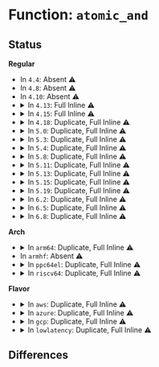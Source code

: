 # Function: <code>atomic_and</code>

## Status
<b>Regular</b>
<ul>
<li>
In <code>4.4</code>: Absent ⚠️
</li>
<li>
In <code>4.8</code>: Absent ⚠️
</li>
<li>
In <code>4.10</code>: Absent ⚠️
</li>
<li>
<details>
<summary>In <code>4.13</code>: Full Inline ⚠️</summary>

**Collision:** Unique Static

**Inline:** Full

**Transformation:** False

**Instances:**

```
In kernel/rcu/tree.c (ffffffff810f2337)
Location: arch/x86/include/asm/atomic.h:222
Inline: True
Inline callers:
  - kernel/rcu/tree.c:rcu_dynticks_eqs_exit
```
</details>
</li>
<li>
<details>
<summary>In <code>4.15</code>: Full Inline ⚠️</summary>

**Collision:** Unique Static

**Inline:** Full

**Transformation:** False

**Instances:**

```
In kernel/rcu/tree.c (ffffffff810fc0b7)
Location: arch/x86/include/asm/atomic.h:201
Inline: True
Inline callers:
  - kernel/rcu/tree.c:rcu_dynticks_eqs_exit
```
</details>
</li>
<li>
<details>
<summary>In <code>4.18</code>: Duplicate, Full Inline ⚠️</summary>

**Collision:** Static Duplication

**Inline:** Full

**Transformation:** False

**Instances:**

```
In kernel/sched/core.c (ffffffff810c01e3)
Location: include/asm-generic/atomic-instrumented.h:148
Inline: True
Inline callers:
  - kernel/sched/core.c:scheduler_ipi
  - kernel/sched/core.c:scheduler_ipi
```
```
In kernel/sched/fair.c (ffffffff810d0c0f)
Location: include/asm-generic/atomic-instrumented.h:148
Inline: True
Inline callers:
  - kernel/sched/fair.c:run_rebalance_domains
```
```
In kernel/rcu/tree.c (ffffffff81104697)
Location: include/asm-generic/atomic-instrumented.h:148
Inline: True
Inline callers:
  - kernel/rcu/tree.c:rcu_dynticks_eqs_exit
```
</details>
</li>
<li>
<details>
<summary>In <code>5.0</code>: Duplicate, Full Inline ⚠️</summary>

**Collision:** Static Duplication

**Inline:** Full

**Transformation:** False

**Instances:**

```
In kernel/sched/core.c (ffffffff810c9553)
Location: include/asm-generic/atomic-instrumented.h:165
Inline: True
Inline callers:
  - kernel/sched/core.c:scheduler_ipi
  - kernel/sched/core.c:scheduler_ipi
```
```
In kernel/sched/fair.c (ffffffff810da44f)
Location: include/asm-generic/atomic-instrumented.h:165
Inline: True
Inline callers:
  - kernel/sched/fair.c:run_rebalance_domains
```
```
In kernel/rcu/tree.c (ffffffff8111011a)
Location: include/asm-generic/atomic-instrumented.h:165
Inline: True
Inline callers:
  - kernel/rcu/tree.c:rcu_dynticks_eqs_exit
```
```
In drivers/pci/hotplug/pciehp_hpc.c (ffffffff81551cd6)
Location: include/asm-generic/atomic-instrumented.h:165
Inline: True
Inline callers:
  - drivers/pci/hotplug/pciehp_hpc.c:pciehp_check_link_status
```
</details>
</li>
<li>
<details>
<summary>In <code>5.3</code>: Duplicate, Full Inline ⚠️</summary>

**Collision:** Static Duplication

**Inline:** Full

**Transformation:** False

**Instances:**

```
In kernel/sched/core.c (ffffffff810d1183)
Location: include/asm-generic/atomic-instrumented.h:416
Inline: True
Inline callers:
  - kernel/sched/core.c:scheduler_ipi
  - kernel/sched/core.c:scheduler_ipi
```
```
In kernel/sched/fair.c (ffffffff810e1767)
Location: include/asm-generic/atomic-instrumented.h:416
Inline: True
Inline callers:
  - kernel/sched/fair.c:run_rebalance_domains
```
```
In kernel/rcu/tree.c (ffffffff811198ca)
Location: include/asm-generic/atomic-instrumented.h:416
Inline: True
Inline callers:
  - kernel/rcu/tree.c:rcu_dynticks_eqs_exit
```
```
In drivers/pci/hotplug/pciehp_ctrl.c (ffffffff8158074e)
Location: include/asm-generic/atomic-instrumented.h:416
Inline: True
Inline callers:
  - drivers/pci/hotplug/pciehp_ctrl.c:pciehp_disable_slot
```
```
In drivers/pci/hotplug/pciehp_hpc.c (ffffffff81581cc1)
Location: include/asm-generic/atomic-instrumented.h:416
Inline: True
Inline callers:
  - drivers/pci/hotplug/pciehp_hpc.c:pciehp_check_link_status
```
</details>
</li>
<li>
<details>
<summary>In <code>5.4</code>: Duplicate, Full Inline ⚠️</summary>

**Collision:** Static Duplication

**Inline:** Full

**Transformation:** False

**Instances:**

```
In kernel/sched/core.c (ffffffff810db133)
Location: include/asm-generic/atomic-instrumented.h:416
Inline: True
Inline callers:
  - kernel/sched/core.c:scheduler_ipi
  - kernel/sched/core.c:scheduler_ipi
```
```
In kernel/sched/fair.c (ffffffff810ebe07)
Location: include/asm-generic/atomic-instrumented.h:416
Inline: True
Inline callers:
  - kernel/sched/fair.c:run_rebalance_domains
```
```
In kernel/rcu/tree.c (ffffffff81125c5a)
Location: include/asm-generic/atomic-instrumented.h:416
Inline: True
Inline callers:
  - kernel/rcu/tree.c:rcu_dynticks_eqs_exit
```
```
In drivers/pci/hotplug/pciehp_ctrl.c (ffffffff815a2218)
Location: include/asm-generic/atomic-instrumented.h:416
Inline: True
Inline callers:
  - drivers/pci/hotplug/pciehp_ctrl.c:pciehp_disable_slot
```
```
In drivers/pci/hotplug/pciehp_hpc.c (ffffffff815a3751)
Location: include/asm-generic/atomic-instrumented.h:416
Inline: True
Inline callers:
  - drivers/pci/hotplug/pciehp_hpc.c:pciehp_check_link_status
```
</details>
</li>
<li>
<details>
<summary>In <code>5.8</code>: Duplicate, Full Inline ⚠️</summary>

**Collision:** Static Duplication

**Inline:** Full

**Transformation:** False

**Instances:**

```
In drivers/pci/hotplug/pciehp_ctrl.c (ffffffff8164acf6)
Location: include/asm-generic/atomic-instrumented.h:417
Inline: True
Inline callers:
  - drivers/pci/hotplug/pciehp_ctrl.c:pciehp_disable_slot
```
```
In drivers/pci/hotplug/pciehp_hpc.c (ffffffff8164c2b1)
Location: include/asm-generic/atomic-instrumented.h:417
Inline: True
Inline callers:
  - drivers/pci/hotplug/pciehp_hpc.c:pciehp_check_link_status
```
</details>
</li>
<li>
<details>
<summary>In <code>5.11</code>: Duplicate, Full Inline ⚠️</summary>

**Collision:** Static Duplication

**Inline:** Full

**Transformation:** False

**Instances:**

```
In drivers/pci/hotplug/pciehp_ctrl.c (ffffffff8166f446)
Location: include/asm-generic/atomic-instrumented.h:417
Inline: True
Inline callers:
  - drivers/pci/hotplug/pciehp_ctrl.c:pciehp_disable_slot
```
```
In drivers/pci/hotplug/pciehp_hpc.c (ffffffff81670601)
Location: include/asm-generic/atomic-instrumented.h:417
Inline: True
Inline callers:
  - drivers/pci/hotplug/pciehp_hpc.c:pciehp_check_link_status
```
</details>
</li>
<li>
<details>
<summary>In <code>5.13</code>: Duplicate, Full Inline ⚠️</summary>

**Collision:** Static Duplication

**Inline:** Full

**Transformation:** False

**Instances:**

```
In drivers/pci/hotplug/pciehp_ctrl.c (ffffffff81651966)
Location: include/asm-generic/atomic-instrumented.h:417
Inline: True
Inline callers:
  - drivers/pci/hotplug/pciehp_ctrl.c:pciehp_disable_slot
```
```
In drivers/pci/hotplug/pciehp_hpc.c (ffffffff816531b5)
Location: include/asm-generic/atomic-instrumented.h:417
Inline: True
Inline callers:
  - drivers/pci/hotplug/pciehp_hpc.c:pciehp_ist
  - drivers/pci/hotplug/pciehp_hpc.c:pciehp_check_link_status
```
</details>
</li>
<li>
<details>
<summary>In <code>5.15</code>: Duplicate, Full Inline ⚠️</summary>

**Collision:** Static Duplication

**Inline:** Full

**Transformation:** False

**Instances:**

```
In drivers/pci/hotplug/pciehp_ctrl.c (ffffffff816c36e6)
Location: include/linux/atomic/atomic-instrumented.h:305
Inline: True
Inline callers:
  - drivers/pci/hotplug/pciehp_ctrl.c:pciehp_disable_slot
```
```
In drivers/pci/hotplug/pciehp_hpc.c (ffffffff816c4f1e)
Location: include/linux/atomic/atomic-instrumented.h:305
Inline: True
Inline callers:
  - drivers/pci/hotplug/pciehp_hpc.c:pciehp_ist
  - drivers/pci/hotplug/pciehp_hpc.c:pciehp_check_link_status
```
</details>
</li>
<li>
<details>
<summary>In <code>5.19</code>: Duplicate, Full Inline ⚠️</summary>

**Collision:** Static Duplication

**Inline:** Full

**Transformation:** False

**Instances:**

```
In drivers/pci/hotplug/pciehp_ctrl.c (ffffffff817e9150)
Location: include/linux/atomic/atomic-instrumented.h:322
Inline: True
Inline callers:
  - drivers/pci/hotplug/pciehp_ctrl.c:pciehp_disable_slot
```
```
In drivers/pci/hotplug/pciehp_hpc.c (ffffffff817eac14)
Location: include/linux/atomic/atomic-instrumented.h:322
Inline: True
Inline callers:
  - drivers/pci/hotplug/pciehp_hpc.c:pciehp_ist
  - drivers/pci/hotplug/pciehp_hpc.c:pciehp_check_link_status
```
</details>
</li>
<li>
<details>
<summary>In <code>6.2</code>: Duplicate, Full Inline ⚠️</summary>

**Collision:** Static Duplication

**Inline:** Full

**Transformation:** False

**Instances:**

```
In drivers/pci/hotplug/pciehp_ctrl.c (ffffffff8190ecf0)
Location: include/linux/atomic/atomic-instrumented.h:322
Inline: True
Inline callers:
  - drivers/pci/hotplug/pciehp_ctrl.c:pciehp_disable_slot
```
```
In drivers/pci/hotplug/pciehp_hpc.c (ffffffff81910ede)
Location: include/linux/atomic/atomic-instrumented.h:322
Inline: True
Inline callers:
  - drivers/pci/hotplug/pciehp_hpc.c:pciehp_ist
  - drivers/pci/hotplug/pciehp_hpc.c:pciehp_check_link_status
```
</details>
</li>
<li>
<details>
<summary>In <code>6.5</code>: Duplicate, Full Inline ⚠️</summary>

**Collision:** Static Duplication

**Inline:** Full

**Transformation:** False

**Instances:**

```
In drivers/pci/hotplug/pciehp_ctrl.c (ffffffff8195236d)
Location: include/linux/atomic/atomic-instrumented.h:748
Inline: True
Inline callers:
  - drivers/pci/hotplug/pciehp_ctrl.c:pciehp_disable_slot
```
```
In drivers/pci/hotplug/pciehp_hpc.c (ffffffff819545d9)
Location: include/linux/atomic/atomic-instrumented.h:748
Inline: True
Inline callers:
  - drivers/pci/hotplug/pciehp_hpc.c:pciehp_ist
  - drivers/pci/hotplug/pciehp_hpc.c:pciehp_check_link_status
```
</details>
</li>
<li>
<details>
<summary>In <code>6.8</code>: Duplicate, Full Inline ⚠️</summary>

**Collision:** Static Duplication

**Inline:** Full

**Transformation:** False

**Instances:**

```
In drivers/pci/hotplug/pciehp_ctrl.c (ffffffff8199b7fd)
Location: include/linux/atomic/atomic-instrumented.h:748
Inline: True
Inline callers:
  - drivers/pci/hotplug/pciehp_ctrl.c:pciehp_disable_slot
```
```
In drivers/pci/hotplug/pciehp_hpc.c (ffffffff8199da69)
Location: include/linux/atomic/atomic-instrumented.h:748
Inline: True
Inline callers:
  - drivers/pci/hotplug/pciehp_hpc.c:pciehp_ist
  - drivers/pci/hotplug/pciehp_hpc.c:pciehp_check_link_status
```
</details>
</li>
</ul>
<b>Arch</b>
<ul>
<li>
<details>
<summary>In <code>arm64</code>: Duplicate, Full Inline ⚠️</summary>

**Collision:** Static Duplication

**Inline:** Full

**Transformation:** False

**Instances:**

```
In drivers/pci/hotplug/pciehp_ctrl.c (ffff80001070aa90)
Location: include/asm-generic/atomic-instrumented.h:416
Inline: True
Inline callers:
  - drivers/pci/hotplug/pciehp_ctrl.c:pciehp_disable_slot
```
```
In drivers/pci/hotplug/pciehp_hpc.c (ffff80001070c1c0)
Location: include/asm-generic/atomic-instrumented.h:416
Inline: True
Inline callers:
  - drivers/pci/hotplug/pciehp_hpc.c:pciehp_check_link_status
```
</details>
</li>
<li>
In <code>armhf</code>: Absent ⚠️
</li>
<li>
<details>
<summary>In <code>ppc64el</code>: Duplicate, Full Inline ⚠️</summary>

**Collision:** Static Duplication

**Inline:** Full

**Transformation:** False

**Instances:**

```
In kernel/sched/core.c (c00000000018895c)
Location: arch/powerpc/include/asm/atomic.h:113
Inline: True
Inline callers:
  - kernel/sched/core.c:scheduler_ipi
  - kernel/sched/core.c:scheduler_ipi
```
```
In kernel/sched/fair.c (c00000000019ea20)
Location: arch/powerpc/include/asm/atomic.h:113
Inline: True
Inline callers:
  - kernel/sched/fair.c:run_rebalance_domains
```
```
In kernel/rcu/tree.c (c0000000001e63e8)
Location: arch/powerpc/include/asm/atomic.h:113
Inline: True
Inline callers:
  - kernel/rcu/tree.c:rcu_dynticks_eqs_exit
```
</details>
</li>
<li>
<details>
<summary>In <code>riscv64</code>: Duplicate, Full Inline ⚠️</summary>

**Collision:** Static Duplication

**Inline:** Full

**Transformation:** False

**Instances:**

```
In kernel/sched/core.c (ffffffe0000ea50a)
Location: arch/riscv/include/asm/atomic.h:78
Inline: True
Inline callers:
  - kernel/sched/core.c:scheduler_ipi
  - kernel/sched/core.c:scheduler_ipi
```
```
In kernel/sched/fair.c (ffffffe0000f573a)
Location: arch/riscv/include/asm/atomic.h:78
Inline: True
Inline callers:
  - kernel/sched/fair.c:run_rebalance_domains
```
```
In kernel/rcu/tree.c (ffffffe000124180)
Location: arch/riscv/include/asm/atomic.h:78
Inline: True
Inline callers:
  - kernel/rcu/tree.c:rcu_irq_enter
  - kernel/rcu/tree.c:rcu_idle_exit
```
```
In drivers/pci/hotplug/pciehp_ctrl.c (ffffffe0004d77ee)
Location: arch/riscv/include/asm/atomic.h:78
Inline: True
Inline callers:
  - drivers/pci/hotplug/pciehp_ctrl.c:pciehp_disable_slot
```
```
In drivers/pci/hotplug/pciehp_hpc.c (ffffffe0004d8b16)
Location: arch/riscv/include/asm/atomic.h:78
Inline: True
Inline callers:
  - drivers/pci/hotplug/pciehp_hpc.c:pciehp_check_link_status
```
</details>
</li>
</ul>
<b>Flavor</b>
<ul>
<li>
<details>
<summary>In <code>aws</code>: Duplicate, Full Inline ⚠️</summary>

**Collision:** Static Duplication

**Inline:** Full

**Transformation:** False

**Instances:**

```
In kernel/sched/core.c (ffffffff810d55e3)
Location: include/asm-generic/atomic-instrumented.h:416
Inline: True
Inline callers:
  - kernel/sched/core.c:scheduler_ipi
  - kernel/sched/core.c:scheduler_ipi
```
```
In kernel/sched/fair.c (ffffffff810e5f67)
Location: include/asm-generic/atomic-instrumented.h:416
Inline: True
Inline callers:
  - kernel/sched/fair.c:run_rebalance_domains
```
```
In kernel/rcu/tree.c (ffffffff8111e23a)
Location: include/asm-generic/atomic-instrumented.h:416
Inline: True
Inline callers:
  - kernel/rcu/tree.c:rcu_dynticks_eqs_exit
```
```
In drivers/pci/hotplug/pciehp_ctrl.c (ffffffff81595a28)
Location: include/asm-generic/atomic-instrumented.h:416
Inline: True
Inline callers:
  - drivers/pci/hotplug/pciehp_ctrl.c:pciehp_disable_slot
```
```
In drivers/pci/hotplug/pciehp_hpc.c (ffffffff81596f61)
Location: include/asm-generic/atomic-instrumented.h:416
Inline: True
Inline callers:
  - drivers/pci/hotplug/pciehp_hpc.c:pciehp_check_link_status
```
</details>
</li>
<li>
<details>
<summary>In <code>azure</code>: Duplicate, Full Inline ⚠️</summary>

**Collision:** Static Duplication

**Inline:** Full

**Transformation:** False

**Instances:**

```
In kernel/sched/core.c (ffffffff810c3c33)
Location: include/asm-generic/atomic-instrumented.h:416
Inline: True
Inline callers:
  - kernel/sched/core.c:scheduler_ipi
  - kernel/sched/core.c:scheduler_ipi
```
```
In kernel/sched/fair.c (ffffffff810d5107)
Location: include/asm-generic/atomic-instrumented.h:416
Inline: True
Inline callers:
  - kernel/sched/fair.c:run_rebalance_domains
```
```
In kernel/rcu/tree.c (ffffffff8110f29a)
Location: include/asm-generic/atomic-instrumented.h:416
Inline: True
Inline callers:
  - kernel/rcu/tree.c:rcu_dynticks_eqs_exit
```
```
In kernel/time/tick-sched.c (ffffffff811348c5)
Location: include/asm-generic/atomic-instrumented.h:416
Inline: True
Inline callers:
  - kernel/time/tick-sched.c:tick_nohz_dep_clear_signal
  - kernel/time/tick-sched.c:tick_nohz_dep_clear_task
  - kernel/time/tick-sched.c:tick_nohz_dep_clear_cpu
  - kernel/time/tick-sched.c:tick_nohz_dep_clear
```
```
In drivers/pci/hotplug/pciehp_ctrl.c (ffffffff81584bb8)
Location: include/asm-generic/atomic-instrumented.h:416
Inline: True
Inline callers:
  - drivers/pci/hotplug/pciehp_ctrl.c:pciehp_disable_slot
```
```
In drivers/pci/hotplug/pciehp_hpc.c (ffffffff815860f1)
Location: include/asm-generic/atomic-instrumented.h:416
Inline: True
Inline callers:
  - drivers/pci/hotplug/pciehp_hpc.c:pciehp_check_link_status
```
</details>
</li>
<li>
<details>
<summary>In <code>gcp</code>: Duplicate, Full Inline ⚠️</summary>

**Collision:** Static Duplication

**Inline:** Full

**Transformation:** False

**Instances:**

```
In kernel/sched/core.c (ffffffff810d2423)
Location: include/asm-generic/atomic-instrumented.h:416
Inline: True
Inline callers:
  - kernel/sched/core.c:scheduler_ipi
  - kernel/sched/core.c:scheduler_ipi
```
```
In kernel/sched/fair.c (ffffffff810e2337)
Location: include/asm-generic/atomic-instrumented.h:416
Inline: True
Inline callers:
  - kernel/sched/fair.c:run_rebalance_domains
```
```
In kernel/rcu/tree.c (ffffffff8111c12a)
Location: include/asm-generic/atomic-instrumented.h:416
Inline: True
Inline callers:
  - kernel/rcu/tree.c:rcu_dynticks_eqs_exit
```
```
In drivers/pci/hotplug/pciehp_ctrl.c (ffffffff81595f68)
Location: include/asm-generic/atomic-instrumented.h:416
Inline: True
Inline callers:
  - drivers/pci/hotplug/pciehp_ctrl.c:pciehp_disable_slot
```
```
In drivers/pci/hotplug/pciehp_hpc.c (ffffffff815974a1)
Location: include/asm-generic/atomic-instrumented.h:416
Inline: True
Inline callers:
  - drivers/pci/hotplug/pciehp_hpc.c:pciehp_check_link_status
```
</details>
</li>
<li>
<details>
<summary>In <code>lowlatency</code>: Duplicate, Full Inline ⚠️</summary>

**Collision:** Static Duplication

**Inline:** Full

**Transformation:** False

**Instances:**

```
In kernel/sched/core.c (ffffffff810dceb3)
Location: include/asm-generic/atomic-instrumented.h:416
Inline: True
Inline callers:
  - kernel/sched/core.c:scheduler_ipi
  - kernel/sched/core.c:scheduler_ipi
```
```
In kernel/sched/fair.c (ffffffff810eded7)
Location: include/asm-generic/atomic-instrumented.h:416
Inline: True
Inline callers:
  - kernel/sched/fair.c:run_rebalance_domains
```
```
In kernel/rcu/tree.c (ffffffff8112785a)
Location: include/asm-generic/atomic-instrumented.h:416
Inline: True
Inline callers:
  - kernel/rcu/tree.c:rcu_dynticks_eqs_exit
```
```
In drivers/pci/hotplug/pciehp_ctrl.c (ffffffff815b03e8)
Location: include/asm-generic/atomic-instrumented.h:416
Inline: True
Inline callers:
  - drivers/pci/hotplug/pciehp_ctrl.c:pciehp_disable_slot
```
```
In drivers/pci/hotplug/pciehp_hpc.c (ffffffff815b18e1)
Location: include/asm-generic/atomic-instrumented.h:416
Inline: True
Inline callers:
  - drivers/pci/hotplug/pciehp_hpc.c:pciehp_check_link_status
```
</details>
</li>
</ul>

## Differences
